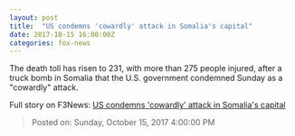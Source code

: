 ```yaml
---
layout: post
title:  "US condemns 'cowardly' attack in Somalia's capital"
date: 2017-10-15 16:00:00Z
categories: fox-news
---
```


The death toll has risen to 231, with more than 275 people injured, after a truck bomb in Somalia that the U.S. government condemned Sunday as a "cowardly" attack.


Full story on F3News: [US condemns 'cowardly' attack in Somalia's capital](http://www.f3nws.com/n/qCcJKH)

> Posted on: Sunday, October 15, 2017 4:00:00 PM

